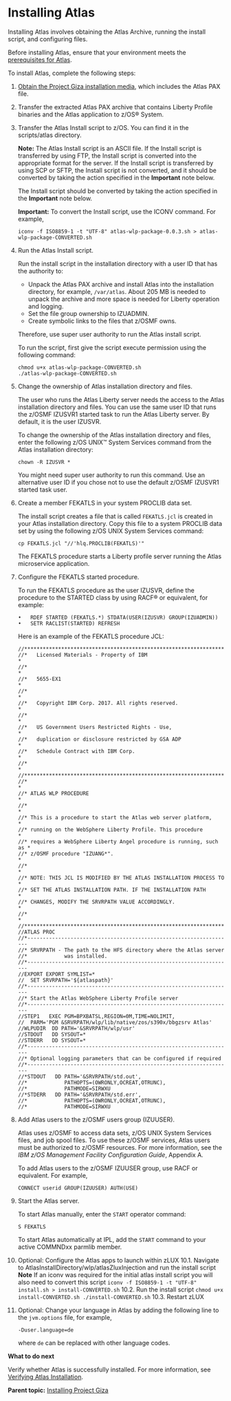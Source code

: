 # Installing Atlas

Installing Atlas involves obtaining the Atlas Archive, running the install script, and configuring files.

Before installing Atlas, ensure that your environment meets the [prerequisites for Atlas](topics/atlas-prereqs.md).

To install Atlas, complete the following steps:

1. [Obtain the Project Giza installation media](installing.md), which includes the Atlas PAX file.

2. Transfer the extracted Atlas PAX archive that contains Liberty Profile binaries and the Atlas application to z/OS® System.

3. Transfer the Atlas Install script to z/OS. You can find it in the scripts/atlas directory.

     **Note:** The Atlas Install script is an ASCII file. If the Install script is transferred by using FTP, the Install script is converted into the appropriate format for the server. If the Install script is transferred by using SCP or SFTP, the Install script is not converted, and it should be converted by taking the action specified in the **Important** note below.

     The Install script should be converted by taking the action specified in the **Important** note below.

     **Important:** To convert the Install script, use the ICONV command. For example,

    ```
    iconv -f ISO8859-1 -t "UTF-8" atlas-wlp-package-0.0.3.sh > atlas-wlp-package-CONVERTED.sh
    ```

4. Run the Atlas Install script.

    Run the install script in the installation directory with a user ID that has the authority to:

    -   Unpack the Atlas PAX archive and install Atlas into the installation directory, for example, `/var/atlas`. About 205 MB is needed to unpack the archive and more space is needed for Liberty operation and logging.
    -   Set the file group ownership to IZUADMIN.
    -   Create symbolic links to the files that z/OSMF owns.  

    Therefore, use super user authority to run the Atlas install script.

    To run the script, first give the script execute permission using the following command:

    ```
    chmod u+x atlas-wlp-package-CONVERTED.sh
    ./atlas-wlp-package-CONVERTED.sh
    ```
    

5. Change the ownership of Atlas installation directory and files.

    The user who runs the Atlas Liberty server needs the access to the Atlas installation directory and files. You can use the same user ID that runs the z/OSMF IZUSVR1 started task to run the Atlas Liberty server. By default, it is the user IZUSVR.

    To change the ownership of the Atlas installation directory and files, enter the following z/OS UNIX™ System Services command from the Atlas installation directory:

    ```
    chown -R IZUSVR *
    ```

    You might need super user authority to run this command. Use an alternative user ID if you chose not to use the default z/OSMF IZUSVR1 started task user.

6. Create a member FEKATLS in your system PROCLIB data set.

    The install script creates a file that is called `FEKATLS.jcl` is created in your Atlas installation directory. Copy this file to a system PROCLIB data set by using the following z/OS UNIX System Services command:

    ```
    cp FEKATLS.jcl "//'hlq.PROCLIB(FEKATLS)'"
    ```

    The FEKATLS procedure starts a Liberty profile server running the Atlas microservice application.

7. Configure the FEKATLS started procedure.

    To run the FEKATLS procedure as the user IZUSVR, define the procedure to the STARTED class by using RACF® or equivalent, for example:

    ```
    •	RDEF STARTED (FEKATLS.*) STDATA(USER(IZUSVR) GROUP(IZUADMIN))
    •	SETR RACLIST(STARTED) REFRESH
    ```

    Here is an example of the FEKATLS procedure JCL:

    ```
    //********************************************************************
    //*   Licensed Materials - Property of IBM                           *
    //*                                                                  *
    //*   5655-EX1                                                       *
    //*                                                                  *
    //*   Copyright IBM Corp. 2017. All rights reserved.                 *
    //*                                                                  *
    //*   US Government Users Restricted Rights - Use,                   *
    //*   duplication or disclosure restricted by GSA ADP                *
    //*   Schedule Contract with IBM Corp.                               *
    //*                                                                  *
    //********************************************************************
    //*                                                                  *
    //* ATLAS WLP PROCEDURE                                              *
    //*                                                                  *
    //* This is a procedure to start the Atlas web server platform,      *
    //* running on the WebSphere Liberty Profile. This procedure         *
    //* requires a WebSphere Liberty Angel procedure is running, such as *
    //* z/OSMF procedure "IZUANG*".                                      *
    //*                                                                  *
    //* NOTE: THIS JCL IS MODIFIED BY THE ATLAS INSTALLATION PROCESS TO  *
    //* SET THE ATLAS INSTALLATION PATH. IF THE INSTALLATION PATH        *
    //* CHANGES, MODIFY THE SRVRPATH VALUE ACCORDINGLY.                  *
    //*                                                                  *
    //********************************************************************
    //ATLAS PROC
    //*-------------------------------------------------------------------
    //* SRVRPATH - The path to the HFS directory where the Atlas server
    //*            was installed.
    //*-------------------------------------------------------------------
    //EXPORT EXPORT SYMLIST=*
    //  SET SRVRPATH='${atlaspath}'
    //*-------------------------------------------------------------------
    //* Start the Atlas WebSphere Liberty Profile server
    //*-------------------------------------------------------------------
    //STEP1   EXEC PGM=BPXBATSL,REGION=0M,TIME=NOLIMIT,
    //  PARM='PGM &SRVRPATH/wlp/lib/native/zos/s390x/bbgzsrv Atlas'
    //WLPUDIR  DD PATH='&SRVRPATH/wlp/usr'
    //STDOUT   DD SYSOUT=*
    //STDERR   DD SYSOUT=*
    //*-------------------------------------------------------------------
    //* Optional logging parameters that can be configured if required
    //*-------------------------------------------------------------------
    //*STDOUT   DD PATH='&SRVRPATH/std.out',
    //*            PATHOPTS=(OWRONLY,OCREAT,OTRUNC),
    //*            PATHMODE=SIRWXU
    //*STDERR   DD PATH='&SRVRPATH/std.err',
    //*            PATHOPTS=(OWRONLY,OCREAT,OTRUNC),
    //*            PATHMODE=SIRWXU                                              

    ```

8. Add Atlas users to the z/OSMF users group \(IZUUSER\).

    Atlas uses z/OSMF to access data sets, z/OS UNIX System Services files, and job spool files. To use these z/OSMF services, Atlas users must be authorized to z/OSMF resources. For more information, see the *IBM z/OS Management Facility Configuration Guide*, Appendix A.

    To add Atlas users to the z/OSMF IZUUSER group, use RACF or equivalent. For example,

    ```
    CONNECT userid GROUP(IZUUSER) AUTH(USE)
    ```

9. Start the Atlas server.

    To start Atlas manually, enter the `START` operator command:

    ```
    S FEKATLS
    ```

    To start Atlas automatically at IPL, add the `START` command to your active COMMNDxx parmlib member.
    
10.  Optional: Configure the Atlas apps to launch within zLUX
    10.1.    Navigate to AtlasInstallDirectory/wlp/atlasZluxInjection and run the install script 
    **Note** If an iconv was required for the initial atlas install script you will also need to convert this script
    ```
    iconv -f ISO8859-1 -t "UTF-8" install.sh > install-CONVERTED.sh
    ```
    10.2.    Run the install script 
    ```
    chmod u+x install-CONVERTED.sh
    ./install-CONVERTED.sh
    ```
    10.3.    Restart zLUX 

11. Optional: Change your language in Atlas by adding the following line to the `jvm.options` file, for example,

    ```
    -Duser.language=de
    ```

    where `de` can be replaced with other language codes.

**What to do next**

Verify whether Atlas is successfully installed. For more information, see [Verifying Atlas Installation](atlas-verifyinstal.md).

**Parent topic:** [Installing Project Giza](../topics/installandconfig.md)

